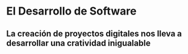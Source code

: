 # El Desarrollo de Software
## La creación de proyectos digitales nos lleva a desarrollar una cratividad inigualable